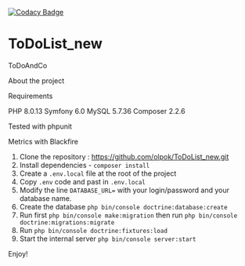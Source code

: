 [![Codacy Badge](https://app.codacy.com/project/badge/Grade/8e2cbee22dad49e8983645203eeea229)](https://www.codacy.com/gh/olpok/ToDoList_new/dashboard?utm_source=github.com&amp;utm_medium=referral&amp;utm_content=olpok/ToDoList_new&amp;utm_campaign=Badge_Grade)

# ToDoList_new

ToDoAndCo

About the project

Requirements

PHP 8.0.13 
Symfony 6.0 
MySQL 5.7.36 
Composer 2.2.6

Tested with phpunit

Metrics with Blackfire

1. Clone the repository : https://github.com/olpok/ToDoList_new.git  
2. Install dependencies - `composer install`   
3. Create a `.env.local` file at the root of the project   
4. Copy `.env` code and past in `.env.local`   
5. Modify the line `DATABASE_URL=` with your login/password and your database name.   
6. Create the database `php bin/console doctrine:database:create`   
7. Run first `php bin/console make:migration` then run `php bin/console doctrine:migrations:migrate`   
8. Run `php bin/console doctrine:fixtures:load`   
9. Start the internal server `php bin/console server:start`

Enjoy!
